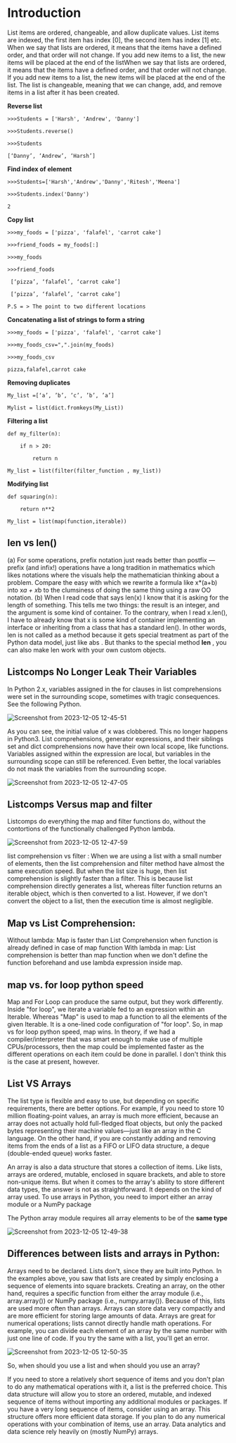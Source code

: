 # Introduction

List items are ordered, changeable, and allow duplicate values.
List items are indexed, the first item has index [0], the second item has index [1] etc.
When we say that lists are ordered, it means that the items have a defined order, and that order will not change.
If you add new items to a list, the new items will be placed at the end of the listWhen we say that lists are ordered, it means that the items have a defined order, and that order will not change.
If you add new items to a list, the new items will be placed at the end of the list.
The list is changeable, meaning that we can change, add, and remove items in a list after it has been created.


**Reverse list**

```
>>>Students = ['Harsh', 'Andrew', 'Danny']

>>>Students.reverse()

>>>Students

[‘Danny’, ‘Andrew’, ‘Harsh’]
```

**Find index of element**
```
>>>Students=['Harsh','Andrew','Danny','Ritesh','Meena']

>>>Students.index('Danny')

2
```


**Copy list**
```
>>>my_foods = ['pizza', 'falafel', 'carrot cake']

>>>friend_foods = my_foods[:]

>>>my_foods

>>>friend_foods

 [‘pizza’, ‘falafel’, ‘carrot cake’]

 [‘pizza’, ‘falafel’, ‘carrot cake’]

P.S = > The point to two different locations
```

**Concatenating a list of strings to form a string**
```
>>>my_foods = ['pizza', 'falafel', 'carrot cake']

>>>my_foods_csv=",".join(my_foods)

>>>my_foods_csv

pizza,falafel,carrot cake
```

**Removing duplicates**
```
My_list =[‘a’, ’b’, ’c’, ’b’, ’a’]

Mylist = list(dict.fromkeys(My_List))
```


**Filtering a list**
```
def my_filter(n):

    if n > 20:

        return n

My_list = list(filter(filter_function , my_list))
```


**Modifying list**
```
def squaring(n):

    return n**2

My_list = list(map(function,iterable))
```




## len vs __len__()
(a) For some operations, prefix notation just reads better than postfix — prefix (and infix!) operations have a long tradition in mathematics which likes notations where the visuals help the mathematician thinking about a problem. Compare the easy with which we rewrite a formula like x*(a+b) into x*a + x*b to the clumsiness of doing the same thing using a raw OO notation.
(b) When I read code that says len(x) I know that it is asking for the length of something. This tells me two things: the result is an integer, and the argument is some kind of container. To the contrary, when I read x.len(), I have to already know that x is some kind of container implementing an interface or inheriting from a class that has a standard len(). 
In other words, len is not called as a method because it gets special treatment as part of the Python data model, just like abs . But thanks to the special method __len__ , you can also make len work with your own custom objects.


## Listcomps No Longer Leak Their Variables
In Python 2.x, variables assigned in the for clauses in list comprehensions were set in the surrounding scope, sometimes with tragic consequences. See the following Python.

![Screenshot from 2023-12-05 12-45-51](https://github.com/fatemeh-mgsdi/crypto-buyer-api/assets/33480382/a7b9d319-1bbe-4f24-9ba7-9e30550586ab)


As you can see, the initial value of x was clobbered. This no longer happens in Python3.
List comprehensions, generator expressions, and their siblings set and dict comprehensions now have their own local scope, like functions. Variables assigned within the expression are local, but variables in the surrounding scope can still be referenced. Even better, the local variables do not mask the variables from the surrounding scope.

![Screenshot from 2023-12-05 12-47-05](https://github.com/fatemeh-mgsdi/crypto-buyer-api/assets/33480382/e32b8970-d47f-418a-a897-32b1eaa59166)



## Listcomps Versus map and filter
Listcomps do everything the map and filter functions do, without the contortions of the functionally challenged Python lambda.

![Screenshot from 2023-12-05 12-47-59](https://github.com/fatemeh-mgsdi/crypto-buyer-api/assets/33480382/1dbbcaad-05e9-4b2f-976f-07fcc9a3d8ac)


list comprehension vs filter : When we are using a list with a small number of elements, then the list comprehension and filter method have almost the same execution speed. But when the list size is huge, then list comprehension is slightly faster than a filter. This is because list comprehension directly generates a list, whereas filter function returns an iterable object, which is then converted to a list. However, if we don't convert the object to a list, then the execution 
time is almost negligible.

## Map vs List Comprehension:
Without lambda: Map is faster than List Comprehension when function is already defined in case of map function
With lambda in map: List comprehension is better than map function when we don't define the function beforehand and use lambda expression inside map.


## map vs. for loop python speed 

Map and For Loop can produce the same output, but they work differently. Inside "for loop", we iterate a variable fed to an expression within an Iterable. Whereas "Map" is used to map a function to all the elements of the given Iterable. It is a one-lined code configuration of "for loop". So, in map vs for loop python speed, map wins.
In theory, if we had a compiler/interpreter that was smart enough to make use of multiple CPUs/processors, then the map could be implemented faster as the different operations on each item could be done in parallel. I don't think this is the case at present, however.


## List VS Arrays
The list type is flexible and easy to use, but depending on specific requirements, there are better options. For example, if you need to store 10 million floating-point values, an array is much more efficient, because an array does not actually hold full-fledged float objects, but only the packed bytes representing their machine values—just like an array
in the C language. On the other hand, if you are constantly adding and removing items from the ends of a list as a FIFO or LIFO data structure, a deque (double-ended queue) works faster.

An array is also a data structure that stores a collection of items. Like lists, arrays are ordered, mutable, enclosed in square brackets, and able to store non-unique items.
But when it comes to the array's ability to store different data types, the answer is not as straightforward. It depends on the kind of array used.
To use arrays in Python, you need to import either an array module or a NumPy package

The Python array module requires all array elements to be of the **same type**

![Screenshot from 2023-12-05 12-49-38](https://github.com/fatemeh-mgsdi/crypto-buyer-api/assets/33480382/eb01eff0-f622-495a-b4fe-3b177e931637)


## Differences between lists and arrays in Python:

Arrays need to be declared. Lists don't, since they are built into Python. In the examples above, you saw that lists are created by simply enclosing a sequence of elements into square brackets. Creating an array, on the other hand, requires a specific function from either the array module (i.e., array.array()) or NumPy package (i.e., numpy.array()). Because of this, lists are used more often than arrays.
Arrays can store data very compactly and are more efficient for storing large amounts of data.
Arrays are great for numerical operations; lists cannot directly handle math operations. For example, you can divide each element of an array by the same number with just one line of code. If you try the same with a list, you'll get an error.

![Screenshot from 2023-12-05 12-50-35](https://github.com/fatemeh-mgsdi/crypto-buyer-api/assets/33480382/dac75f69-4d39-4223-83b3-e8e5054b5192)


So, when should you use a list and when should you use an array?

If you need to store a relatively short sequence of items and you don't plan to do any mathematical operations with it, a list is the preferred choice. This data structure will allow you to store an ordered, mutable, and indexed sequence of items without importing any additional modules or packages.
If you have a very long sequence of items, consider using an array. This structure offers more efficient data storage.
If you plan to do any numerical operations with your combination of items, use an array. Data analytics and data science rely heavily on (mostly NumPy) arrays.







